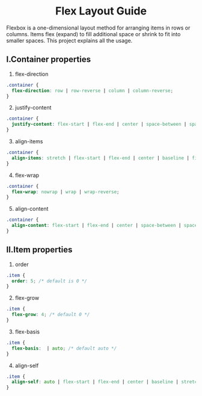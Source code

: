 # <center> Flex Layout Guide </center>

Flexbox is a one-dimensional layout method for arranging items in rows or columns. Items flex (expand) to fill additional space or shrink to fit into smaller spaces. This project explains all the usage.

## Ⅰ.Container properties

1. flex-direction
```css
.container {
  flex-direction: row | row-reverse | column | column-reverse;
}
```
2. justify-content
```css
.container {
  justify-content: flex-start | flex-end | center | space-between | space-around | space-evenly | start | end | left | right ... + safe | unsafe;
}
```
3. align-items
```css
.container {
  align-items: stretch | flex-start | flex-end | center | baseline | first baseline | last baseline | start | end | self-start | self-end + ... safe | unsafe;
}
```
4. flex-wrap
```css
.container {
  flex-wrap: nowrap | wrap | wrap-reverse;
}
```
5. align-content
```css
.container {
  align-content: flex-start | flex-end | center | space-between | space-around | space-evenly | stretch | start | end | baseline | first baseline | last baseline + ... safe | unsafe;
}
```

## Ⅱ.Item properties

1. order
```css
.item {
  order: 5; /* default is 0 */
}
```
2. flex-grow
```css
.item {
  flex-grow: 4; /* default 0 */
}
```
3. flex-basis
```css
.item {
  flex-basis:  | auto; /* default auto */
}
```
4. align-self
```css
.item {
  align-self: auto | flex-start | flex-end | center | baseline | stretch;
}
```